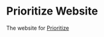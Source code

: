 # Prioritize Website
The website for [Prioritize](https://itunes.apple.com/us/app/prioritize-smarter-task-organization/id982588204?mt=8 "Prioritize")
